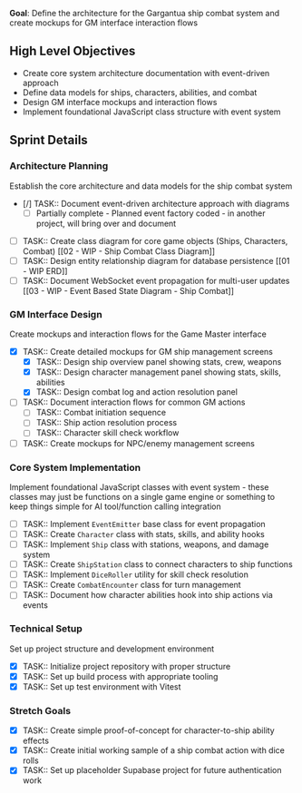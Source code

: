 **Goal**: Define the architecture for the Gargantua ship combat system and create mockups for GM interface interaction flows

## High Level Objectives

- Create core system architecture documentation with event-driven approach
- Define data models for ships, characters, abilities, and combat
- Design GM interface mockups and interaction flows
- Implement foundational JavaScript class structure with event system

## Sprint Details

### Architecture Planning

Establish the core architecture and data models for the ship combat system

- [/] TASK:: Document event-driven architecture approach with diagrams 
	- [ ] Partially complete - Planned event factory coded - in another project, will bring over and document
- [ ] TASK:: Create class diagram for core game objects (Ships, Characters, Combat) [[02 - WIP - Ship Combat Class Diagram]]
- [ ] TASK:: Design entity relationship diagram for database persistence [[01 - WIP ERD]]
- [ ] TASK:: Document WebSocket event propagation for multi-user updates [[03 - WIP - Event Based State Diagram - Ship Combat]]

### GM Interface Design

Create mockups and interaction flows for the Game Master interface

- [x] TASK:: Create detailed mockups for GM ship management screens
    - [x] TASK:: Design ship overview panel showing stats, crew, weapons
    - [x] TASK:: Design character management panel showing stats, skills, abilities
    - [x] TASK:: Design combat log and action resolution panel
- [ ] TASK:: Document interaction flows for common GM actions
    - [ ] TASK:: Combat initiation sequence
    - [ ] TASK:: Ship action resolution process
    - [ ] TASK:: Character skill check workflow
- [ ] TASK:: Create mockups for NPC/enemy management screens

### Core System Implementation

Implement foundational JavaScript classes with event system - these classes may just be functions on a single game engine or something to keep things simple for AI tool/function calling integration

- [ ] TASK:: Implement `EventEmitter` base class for event propagation
- [ ] TASK:: Create `Character` class with stats, skills, and ability hooks
- [ ] TASK:: Implement `Ship` class with stations, weapons, and damage system
- [ ] TASK:: Create `ShipStation` class to connect characters to ship functions
- [ ] TASK:: Implement `DiceRoller` utility for skill check resolution
- [ ] TASK:: Create `CombatEncounter` class for turn management
- [ ] TASK:: Document how character abilities hook into ship actions via events

### Technical Setup

Set up project structure and development environment

- [x] TASK:: Initialize project repository with proper structure
- [x] TASK:: Set up build process with appropriate tooling
- [x] TASK:: Set up test environment with Vitest

### Stretch Goals

- [x] TASK:: Create simple proof-of-concept for character-to-ship ability effects
- [x] TASK:: Create initial working sample of a ship combat action with dice rolls
- [x] TASK:: Set up placeholder Supabase project for future authentication work